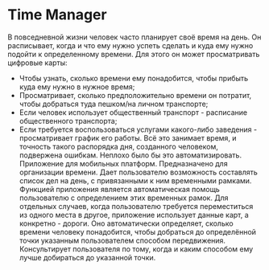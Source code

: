 # Time Manager

В повседневной жизни человек часто планирует своё время на день. Он расписывает, когда и что ему нужно успеть сделать и куда ему нужно подойти к определенному времени. Для этого он может просматривать цифровые карты:
* Чтобы узнать, сколько времени ему понадобится, чтобы прибыть куда ему нужно в нужное время;
* Просматривает, сколько предположительно времени он потратит, чтобы добраться туда пешком/на личном транспорте;
* Если человек использует общественный транспорт - расписание общественного транспорта;
* Если требуется воспользоваться услугами какого-либо заведения - просматривает график его работы.
Всё это занимает время, и точность такого распорядка дня, созданного человеком, подвержена ошибкам. Неплохо было бы это автоматизировать.
Приложение для мобильных платформ. Предназначено для организации времени. Дает пользователю возможность составлять список дел на день, с привязанными к ним временными рамками. Функцией приложения является автоматическая помощь пользователю с определением этих временных рамок. Для отдельных случаев, когда пользователю требуется переместиться из одного места в другое, приложение использует данные карт, а конкретно - дороги. Оно автоматически определяет, сколько времени человеку понадобится, чтобы добраться до определённой точки указанным пользователем способом передвижения.
Консультирует пользователя по тому, когда и каким способом ему лучше добираться до указанной точки.
